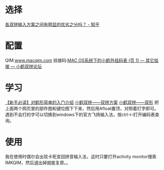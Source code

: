 # 选择
[各双拼输入方案之间有明显的优劣之分吗？ - 知乎](http://www.zhihu.com/question/20191383)

# 配置
QIM:www.macqim.com
挂接码:[MAC OS系统下的小鹤外挂码表 (页 1) — 其它挂接 — 小鹤双拼论坛](http://www.flypy.com/bbs/viewtopic.php?id=68)

# 学习
[【新手必读】对鹤形简单的入门介绍](http://tieba.baidu.com/p/2419324180)
[小鹤双拼——双拼方案](http://www.flypy.com/pin.html)
[小鹤双拼——双形](http://www.flypy.com/xing.html)
把上面两个网页里的部件图和键位图下下来，然后用Afloat置顶，对照着打字即可。
遇到不会打的字可以切换到windows下的官方飞扬输入法，按ctrl＋i打开编码表查询。

# 使用
我在使用时偶尔会出现卡死变回拼音输入法，这时只要打开activity monitor搜索IMKQIM，然后退出掉就能复原。。
